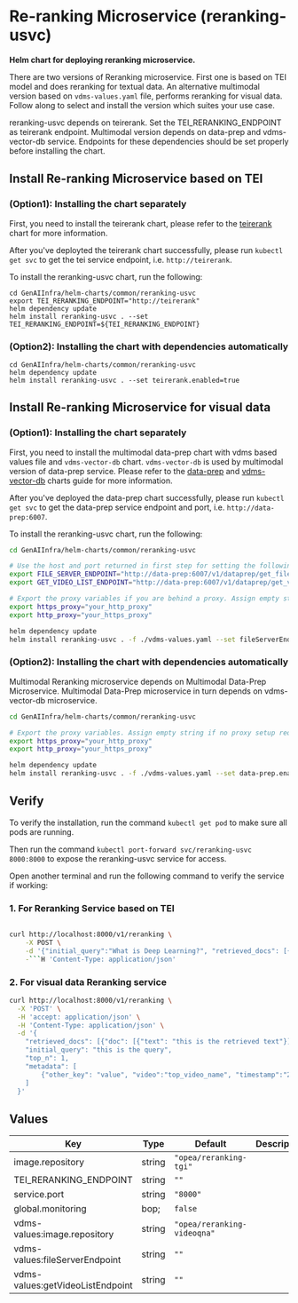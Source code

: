 # Re-ranking Microservice (reranking-usvc)

**Helm chart for deploying reranking microservice.**

There are two versions of Reranking microservice. First one is based on TEI model and does reranking for textual data. An alternative multimodal version based on `vdms-values.yaml` file, performs reranking for visual data. Follow along to select and install the version which suites your use case.

reranking-usvc depends on teirerank. Set the TEI_RERANKING_ENDPOINT as teirerank endpoint. Multimodal version depends on data-prep and vdms-vector-db service. Endpoints for these dependencies should be set properly before installing the chart.

## Install Re-ranking Microservice based on TEI

### (Option1): Installing the chart separately

First, you need to install the teirerank chart, please refer to the [teirerank](../teirerank) chart for more information.

After you've deployted the teirerank chart successfully, please run `kubectl get svc` to get the tei service endpoint, i.e. `http://teirerank`.

To install the reranking-usvc chart, run the following:

```console
cd GenAIInfra/helm-charts/common/reranking-usvc
export TEI_RERANKING_ENDPOINT="http://teirerank"
helm dependency update
helm install reranking-usvc . --set TEI_RERANKING_ENDPOINT=${TEI_RERANKING_ENDPOINT}
```

### (Option2): Installing the chart with dependencies automatically

```console
cd GenAIInfra/helm-charts/common/reranking-usvc
helm dependency update
helm install reranking-usvc . --set teirerank.enabled=true
```

## Install Re-ranking Microservice for visual data

### (Option1): Installing the chart separately

First, you need to install the multimodal data-prep chart with vdms based values file and `vdms-vector-db` chart. `vdms-vector-db` is used by multimodal version of data-prep service. Please refer to the [data-prep](../data-prep) and [vdms-vector-db](../vdms-vector-db) charts guide for more information.

After you've deployed the data-prep chart successfully, please run `kubectl get svc` to get the data-prep service endpoint and port, i.e. `http://data-prep:6007`.

To install the reranking-usvc chart, run the following:

```bash
cd GenAIInfra/helm-charts/common/reranking-usvc

# Use the host and port returned in first step for setting the following environment variables.
export FILE_SERVER_ENDPOINT="http://data-prep:6007/v1/dataprep/get_file"
export GET_VIDEO_LIST_ENDPOINT="http://data-prep:6007/v1/dataprep/get_videos"

# Export the proxy variables if you are behind a proxy. Assign empty string if no proxy setup required.
export https_proxy="your_http_proxy"
export http_proxy="your_https_proxy"

helm dependency update
helm install reranking-usvc . -f ./vdms-values.yaml --set fileServerEndpoint=${FILE_SERVER_ENDPOINT} --set getVideoListEndpoint=${GET_VIDEO_LIST_ENDPOINT} --set global.https_proxy=${https_proxy} --set global.http_proxy=${http_proxy}
```

### (Option2): Installing the chart with dependencies automatically

Multimodal Reranking microservice depends on Multimodal Data-Prep Microservice. Multimodal Data-Prep microservice in turn depends on vdms-vector-db microservice.

```bash
cd GenAIInfra/helm-charts/common/reranking-usvc

# Export the proxy variables. Assign empty string if no proxy setup required.
export https_proxy="your_http_proxy"
export http_proxy="your_https_proxy"

helm dependency update
helm install reranking-usvc . -f ./vdms-values.yaml --set data-prep.enabled=true --set data-prep.vdms-vector-db.enabled=true --set global.https_proxy=${https_proxy} --set global.http_proxy=${http_proxy}
```

## Verify

To verify the installation, run the command `kubectl get pod` to make sure all pods are running.

Then run the command `kubectl port-forward svc/reranking-usvc 8000:8000` to expose the reranking-usvc service for access.

Open another terminal and run the following command to verify the service if working:

### 1. For Reranking Service based on TEI

````bash

curl http://localhost:8000/v1/reranking \
    -X POST \
    -d '{"initial_query":"What is Deep Learning?", "retrieved_docs": [{"text":"Deep Learning is not..."}, {"text":"Deep learning is..."}]}' \
    -```H 'Content-Type: application/json'
````

### 2. For visual data Reranking service

```bash
curl http://localhost:8000/v1/reranking \
  -X 'POST' \
  -H 'accept: application/json' \
  -H 'Content-Type: application/json' \
  -d '{
    "retrieved_docs": [{"doc": [{"text": "this is the retrieved text"}]}],
    "initial_query": "this is the query",
    "top_n": 1,
    "metadata": [
        {"other_key": "value", "video":"top_video_name", "timestamp":"20"}
    ]
  }'
```

## Values

| Key                              | Type   | Default                     | Description |
| -------------------------------- | ------ | --------------------------- | ----------- |
| image.repository                 | string | `"opea/reranking-tgi"`      |             |
| TEI_RERANKING_ENDPOINT           | string | `""`                        |             |
| service.port                     | string | `"8000"`                    |             |
| global.monitoring                | bop;   | `false`                     |             |
| vdms-values:image.repository     | string | `"opea/reranking-videoqna"` |             |
| vdms-values:fileServerEndpoint   | string | `""`                        |             |
| vdms-values:getVideoListEndpoint | string | `""`                        |             |
